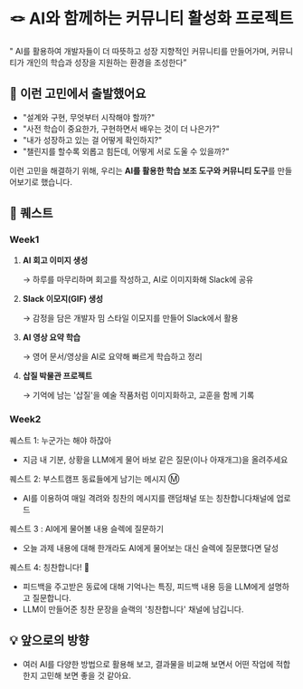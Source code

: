 # 🪢 AI와 함께하는 커뮤니티 활성화 프로젝트

" AI를 활용하여 개발자들이 더 따뜻하고 성장 지향적인 커뮤니티를 만들어가며, 커뮤니티가 개인의 학습과 성장을 지원하는 환경을 조성한다”

## 🧐 이런 고민에서 출발했어요

- "설계와 구현, 무엇부터 시작해야 할까?"
- "사전 학습이 중요한가, 구현하면서 배우는 것이 더 나은가?"
- "내가 성장하고 있는 걸 어떻게 확인하지?"
- "챌린지를 할수록 외롭고 힘든데, 어떻게 서로 도울 수 있을까?"

이런 고민을 해결하기 위해, 우리는 **AI를 활용한 학습 보조 도구와 커뮤니티 도구**를 만들어보기로 했습니다.

## 🎯 퀘스트

### Week1

1. **AI 회고 이미지 생성**
    
    → 하루를 마무리하며 회고를 작성하고, AI로 이미지화해 Slack에 공유
    
2. **Slack 이모지(GIF) 생성**
    
    → 감정을 담은 개발자 밈 스타일 이모지를 만들어 Slack에서 활용
    
3. **AI 영상 요약 학습**
    
    → 영어 문서/영상을 AI로 요약해 빠르게 학습하고 정리
    
4. **삽질 박물관 프로젝트**
    
    → 기억에 남는 '삽질'을 예술 작품처럼 이미지화하고, 교훈을 함께 기록

### Week2

퀘스트 1: 누군가는 해야 하잖아

- 지금 내 기분, 상황을 LLM에게 물어 바보 같은 질문(이나 아재개그)을 올려주세요

퀘스트 2: 부스트캠프 동료들에게 남기는 메시지 Ⓜ️

- AI를 이용하여 매일 격려와 칭찬의 메시지를 랜덤채널 또는 칭찬합니다채널에 업로드

퀘스트 3 : AI에게 물어볼 내용 슬렉에 질문하기

- 오늘 과제 내용에 대해 한개라도 AI에게 물어보는 대신 슬렉에 질문했다면 달성

퀘스트 4: 칭찬합니다! 🤩

- 피드백을 주고받은 동료에 대해 기억나는 특징, 피드백 내용 등을 LLM에게 설명하고 질문합니다.
- LLM이 만들어준 칭찬 문장을 슬랙의 '칭찬합니다' 채널에 남깁니다.
    

## 💡 앞으로의 방향

- 여러 AI를 다양한 방법으로 활용해 보고, 결과물을 비교해 보면서 어떤 작업에 적합한지 고민해 보면 좋을 것 같아요.
